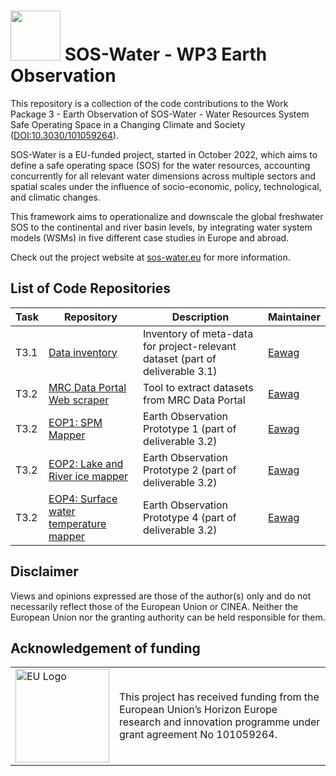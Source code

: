 # <img src="https://drive.google.com/uc?id=1hNy2r6O4RlkPv_jzw48FVxpW-HRYGsWX" width="80"> SOS-Water - WP3 Earth Observation

This repository is a collection of the code contributions to the Work Package 3 - Earth Observation of SOS-Water - Water Resources System Safe Operating Space in a Changing Climate and Society ([DOI:10.3030/101059264](https://cordis.europa.eu/project/id/101059264)). 

SOS-Water is a EU-funded project, started in October 2022, which aims to define a safe operating space (SOS) for the water resources, accounting concurrently for all relevant water dimensions across multiple sectors and spatial scales under the influence of socio-economic, policy, technological, and climatic changes.

This framework aims to operationalize and downscale the global freshwater SOS to the continental and river basin levels, by integrating water system models (WSMs) in five different case studies in Europe and abroad.

Check out the project website at [sos-water.eu](https://sos-water.eu) for more information.

## List of Code Repositories

| **Task** | **Repository**                                                                 | **Description**                                                               | **Maintainer**                                                                        |
|----------|--------------------------------------------------------------------------------|-------------------------------------------------------------------------------|---------------------------------------------------------------------------------------|
| T3.1     | [Data inventory](https://github.com/mibrechb/SOSW_data_inventory)              | Inventory of meta-data for project-relevant dataset (part of deliverable 3.1) | [Eawag](https://www.eawag.ch/en/department/surf/main-focus/remote-sensing/)           |
| T3.2     | [MRC Data Portal Web scraper](https://github.com/mibrechb/SOSW_MRC_webscraper) | Tool to extract datasets from MRC Data Portal                                 | [Eawag](https://www.eawag.ch/en/department/surf/main-focus/remote-sensing/)           |
| T3.2     | [EOP1: SPM Mapper](https://github.com/mibrechb/SOSW_EOP1)                      | Earth Observation Prototype 1 (part of deliverable 3.2)                       | [Eawag](https://www.eawag.ch/en/department/surf/main-focus/remote-sensing/)           |
| T3.2     | [EOP2: Lake and River ice mapper](https://github.com/mibrechb/SOSW_EOP2)       | Earth Observation Prototype 2 (part of deliverable 3.2)                       | [Eawag](https://www.eawag.ch/en/department/surf/main-focus/remote-sensing/)           |
| T3.2     | [EOP4: Surface water temperature mapper](https://github.com/mibrechb/SOSW_EOP4)| Earth Observation Prototype 4 (part of deliverable 3.2)                       | [Eawag](https://www.eawag.ch/en/department/surf/main-focus/remote-sensing/)           |

## Disclaimer
Views and opinions expressed are those of the author(s) only and do not necessarily reflect those of the European Union or CINEA. Neither the European Union nor the granting authority can be held responsible for them.

## Acknowledgement of funding
<table style="border: none;">
  <tr>
    <td><img src="https://github.com/user-attachments/assets/515e254d-9216-4e37-945c-7bdf59a907bf" alt="EU Logo" width="150"/></td>
    <td>This project has received funding from the European Union’s Horizon Europe research and innovation programme under grant agreement No 101059264.</td>
  </tr>
</table>
